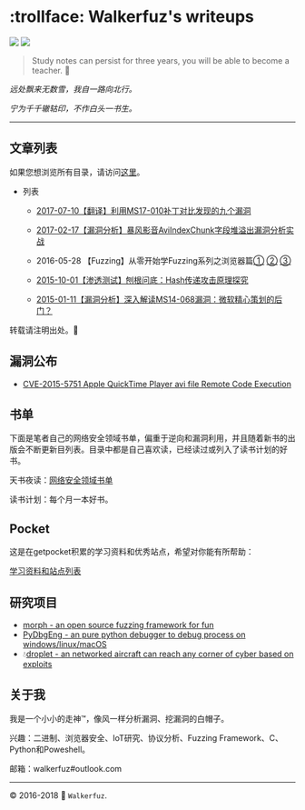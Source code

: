 # :trollface: Walkerfuz's writeups

[![](https://img.shields.io/github/forks/walkerfuz/writeups.svg)](https://github.com/walkerfuz/writeups/network) [![](https://img.shields.io/github/stars/walkerfuz/writeups.svg)](https://github.com/walkerfuz/writeups/stargazers)

> Study notes can persist for three years, you will be able to become a teacher. :watermelon:

*远处飘来无数雪，我自一路向北行。*

*宁为千千辙轱印，不作白头一书生。*

------

## 文章列表

如果您想浏览所有目录，请访问[这里](./notes)。

- 列表
  * [2017-07-10【翻译】利用MS17-010补丁对比发现的九个漏洞](./notes/translate_nine_bugs_i_found_from_ms_17_010_diff.md)

  - [2017-02-17【漏洞分析】暴风影音AviIndexChunk字段堆溢出漏洞分析实战](http://www.freebuf.com/vuls/126892.html)

  - 2016-05-28 【Fuzzing】从零开始学Fuzzing系列之浏览器篇[①](http://www.freebuf.com/web/105510.html) [②](http://www.freebuf.com/sectool/93130.html) [③](http://www.freebuf.com/sectool/89001.html)

  - [2015-10-01【渗透测试】刨根问底：Hash传递攻击原理探究](http://www.freebuf.com/terminal/80186.html)

  - [2015-01-11【漏洞分析】深入解读MS14-068漏洞：微软精心策划的后门？](http://www.freebuf.com/vuls/56081.html)

转载请注明出处。:ear_of_rice:

## 漏洞公布

* [CVE-2015-5751 Apple QuickTime Player avi file Remote Code Execution]()

## 书单

下面是笔者自己的网络安全领域书单，偏重于逆向和漏洞利用，并且随着新书的出版会不断更新目列表。目录中都是自己喜欢读，已经读过或列入了读书计划的好书。

天书夜读：[网络安全领域书单](./books)

读书计划：每个月一本好书。

## Pocket

这是在getpocket积累的学习资料和优秀站点，希望对你能有所帮助：

[学习资料和站点列表](./pocket)

## 研究项目

* [morph - an open source fuzzing framework for fun](https://github.com/walkerfuz/morph)
* [PyDbgEng - an pure python debugger to debug process on windows/linux/macOS](https://github.com/walkerfuz/PyDbgEng)
* :droplet:[droplet - an networked aircraft can reach any corner of cyber based on exploits](https://github.com/walkerfuz/droplet)

## 关于我

我是一个小小的走神™，像风一样分析漏洞、挖漏洞的白帽子。

兴趣：二进制、浏览器安全、IoT研究、协议分析、Fuzzing Framework、C、Python和Poweshell。

邮箱：walkerfuz#outlook.com

------
:copyright: 2016-2018  :rocket: `Walkerfuz`.